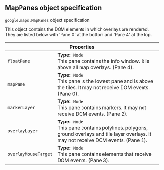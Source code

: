 <h2 id="MapPanes"> MapPanes object specification </h2><p>
<code><span itemprop="path">google.maps</span>.<span itemprop="name">MapPanes</span></code>
object specification
</p><p>This object contains the DOM elements in which overlays are rendered. They are listed below with 'Pane 0' at the bottom and 'Pane 4' at the top.</p><div class="devsite-table-wrapper"><table class="properties responsive" summary="object MapPanes - Properties">
<thead>
<tr><th colspan="2">Properties</th>
</tr></thead>
<tbody>
<tr>
<td><code><span>floatPane</span></code></td>
<td><div><strong>Type:</strong>&nbsp; <code>Node</code></div>
<div class="desc">This pane contains the info window. It is above all map overlays. (Pane 4).</div></td>
</tr>
<tr>
<td><code><span>mapPane</span></code></td>
<td><div><strong>Type:</strong>&nbsp; <code>Node</code></div>
<div class="desc">This pane is the lowest pane and is above the tiles. It may not receive DOM events. (Pane 0).</div></td>
</tr>
<tr>
<td><code><span>markerLayer</span></code></td>
<td><div><strong>Type:</strong>&nbsp; <code>Node</code></div>
<div class="desc">This pane contains markers. It may not receive DOM events. (Pane 2).</div></td>
</tr>
<tr>
<td><code><span>overlayLayer</span></code></td>
<td><div><strong>Type:</strong>&nbsp; <code>Node</code></div>
<div class="desc">This pane contains polylines, polygons, ground overlays and tile layer overlays. It may not receive DOM events. (Pane 1).</div></td>
</tr>
<tr>
<td><code><span>overlayMouseTarget</span></code></td>
<td><div><strong>Type:</strong>&nbsp; <code>Node</code></div>
<div class="desc">This pane contains elements that receive DOM events. (Pane 3).</div></td>
</tr>
</tbody>
</table></div>